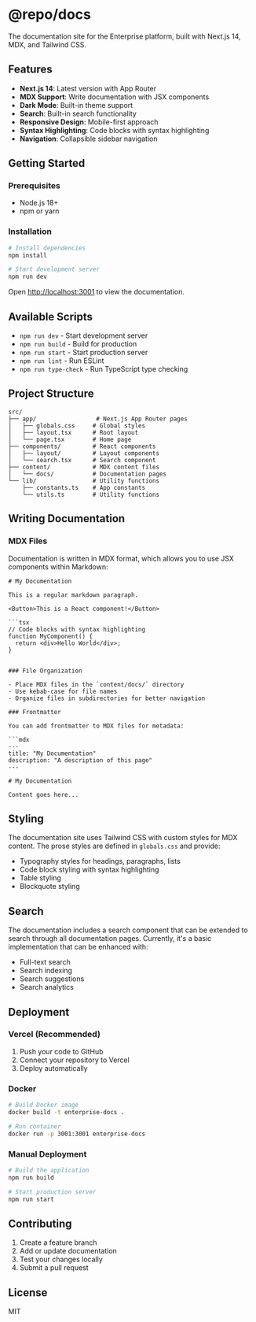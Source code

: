 # @repo/docs

The documentation site for the Enterprise platform, built with Next.js 14, MDX, and Tailwind CSS.

## Features

- **Next.js 14**: Latest version with App Router
- **MDX Support**: Write documentation with JSX components
- **Dark Mode**: Built-in theme support
- **Search**: Built-in search functionality
- **Responsive Design**: Mobile-first approach
- **Syntax Highlighting**: Code blocks with syntax highlighting
- **Navigation**: Collapsible sidebar navigation

## Getting Started

### Prerequisites

- Node.js 18+ 
- npm or yarn

### Installation

```bash
# Install dependencies
npm install

# Start development server
npm run dev
```

Open [http://localhost:3001](http://localhost:3001) to view the documentation.

## Available Scripts

- `npm run dev` - Start development server
- `npm run build` - Build for production
- `npm run start` - Start production server
- `npm run lint` - Run ESLint
- `npm run type-check` - Run TypeScript type checking

## Project Structure

```
src/
├── app/                 # Next.js App Router pages
│   ├── globals.css     # Global styles
│   ├── layout.tsx      # Root layout
│   └── page.tsx        # Home page
├── components/         # React components
│   ├── layout/         # Layout components
│   └── search.tsx      # Search component
├── content/            # MDX content files
│   └── docs/           # Documentation pages
└── lib/                # Utility functions
    ├── constants.ts    # App constants
    └── utils.ts        # Utility functions
```

## Writing Documentation

### MDX Files

Documentation is written in MDX format, which allows you to use JSX components within Markdown:

```mdx
# My Documentation

This is a regular markdown paragraph.

<Button>This is a React component!</Button>

```tsx
// Code blocks with syntax highlighting
function MyComponent() {
  return <div>Hello World</div>;
}
```
```

### File Organization

- Place MDX files in the `content/docs/` directory
- Use kebab-case for file names
- Organize files in subdirectories for better navigation

### Frontmatter

You can add frontmatter to MDX files for metadata:

```mdx
---
title: "My Documentation"
description: "A description of this page"
---

# My Documentation

Content goes here...
```

## Styling

The documentation site uses Tailwind CSS with custom styles for MDX content. The prose styles are defined in `globals.css` and provide:

- Typography styles for headings, paragraphs, lists
- Code block styling with syntax highlighting
- Table styling
- Blockquote styling

## Search

The documentation includes a search component that can be extended to search through all documentation pages. Currently, it's a basic implementation that can be enhanced with:

- Full-text search
- Search indexing
- Search suggestions
- Search analytics

## Deployment

### Vercel (Recommended)

1. Push your code to GitHub
2. Connect your repository to Vercel
3. Deploy automatically

### Docker

```bash
# Build Docker image
docker build -t enterprise-docs .

# Run container
docker run -p 3001:3001 enterprise-docs
```

### Manual Deployment

```bash
# Build the application
npm run build

# Start production server
npm run start
```

## Contributing

1. Create a feature branch
2. Add or update documentation
3. Test your changes locally
4. Submit a pull request

## License

MIT


